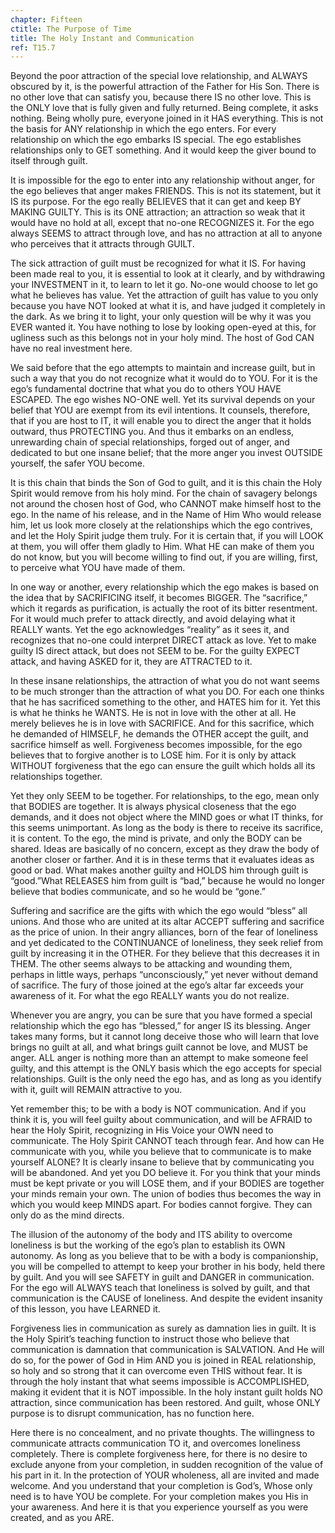 ```yaml
---
chapter: Fifteen
ctitle: The Purpose of Time
title: The Holy Instant and Communication
ref: T15.7
---
```


Beyond the poor attraction of the special love relationship, and ALWAYS
obscured by it, is the powerful attraction of the Father for His Son.
There is no other love that can satisfy you, because there IS no other
love. This is the ONLY love that is fully given and fully returned.
Being complete, it asks nothing. Being wholly pure, everyone joined in
it HAS everything. This is not the basis for ANY relationship in which
the ego enters. For every relationship on which the ego embarks IS
special. The ego establishes relationships only to GET something. And it
would keep the giver bound to itself through guilt.

It is impossible for the ego to enter into any relationship without
anger, for the ego believes that anger makes FRIENDS. This is not its
statement, but it IS its purpose. For the ego really BELIEVES that it
can get and keep BY MAKING GUILTY. This is its ONE attraction; an
attraction so weak that it would have no hold at all, except that no-one
RECOGNIZES it. For the ego always SEEMS to attract through love, and has
no attraction at all to anyone who perceives that it attracts through
GUILT.

The sick attraction of guilt must be recognized for what it IS. For
having been made real to you, it is essential to look at it clearly, and
by withdrawing your INVESTMENT in it, to learn to let it go. No-one
would choose to let go what he believes has value. Yet the attraction of
guilt has value to you only because you have NOT looked at what it is,
and have judged it completely in the dark. As we bring it to light, your
only question will be why it was you EVER wanted it. You have nothing to
lose by looking open-eyed at this, for ugliness such as this belongs not
in your holy mind. The host of God CAN have no real investment here.

We said before that the ego attempts to maintain and increase guilt, but
in such a way that you do not recognize what it would do to YOU. For it
is the ego’s fundamental doctrine that what you do to others YOU HAVE
ESCAPED. The ego wishes NO-ONE well. Yet its survival depends on your
belief that YOU are exempt from its evil intentions. It counsels,
therefore, that if you are host to IT, it will enable you to direct the
anger that it holds outward, thus PROTECTING you. And thus it embarks on
an endless, unrewarding chain of special relationships, forged out of
anger, and dedicated to but one insane belief; that the more anger you
invest OUTSIDE yourself, the safer YOU become.

It is this chain that binds the Son of God to guilt, and it is this
chain the Holy Spirit would remove from his holy mind. For the chain of
savagery belongs not around the chosen host of God, who
CANNOT make himself host to the ego. In the name of his release, and in
the Name of Him Who would release him, let us look more closely at the
relationships which the ego contrives, and let the Holy Spirit judge
them truly. For it is certain that, if you will LOOK at them, you will
offer them gladly to Him. What HE can make of them you do not know, but
you will become willing to find out, if you are willing, first, to
perceive what YOU have made of them.

In one way or another, every relationship which the ego makes is based
on the idea that by SACRIFICING itself, it becomes BIGGER. The
“sacrifice,” which it regards as purification, is actually the root of
its bitter resentment. For it would much prefer to attack directly, and
avoid delaying what it REALLY wants. Yet the ego acknowledges “reality”
as it sees it, and recognizes that no-one could interpret DIRECT attack
as love. Yet to make guilty IS direct attack, but does not SEEM to be.
For the guilty EXPECT attack, and having ASKED for it, they are
ATTRACTED to it.

In these insane relationships, the attraction of what you do not want
seems to be much stronger than the attraction of what you DO. For each
one thinks that he has sacrificed something to the other, and HATES him
for it. Yet this is what he thinks he WANTS. He is not in love with the
other at all. He merely believes he is in love with SACRIFICE. And for
this sacrifice, which he demanded of HIMSELF, he demands the OTHER
accept the guilt, and sacrifice himself as well. Forgiveness becomes
impossible, for the ego believes that to forgive another is to LOSE him.
For it is only by attack WITHOUT forgiveness that the ego can ensure the
guilt which holds all its relationships together.

Yet they only SEEM to be together. For relationships, to the ego, mean
only that BODIES are together. It is always physical closeness that the
ego demands, and it does not object where the MIND goes or what IT
thinks, for this seems unimportant. As long as the body is there to
receive its sacrifice, it is content. To the ego, the mind is private,
and only the BODY can be shared. Ideas are basically of no concern,
except as they draw the body of another closer or farther. And it is in
these terms that it evaluates ideas as good or bad. What makes another
guilty and HOLDS him through guilt is “good.”What RELEASES him from
guilt is “bad,” because he would no longer
believe that bodies communicate, and so he would be “gone.”

Suffering and sacrifice are the gifts with which the ego would “bless”
all unions. And those who are united at its altar ACCEPT suffering and
sacrifice as the price of union. In their angry alliances, born of the
fear of loneliness and yet dedicated to the CONTINUANCE of loneliness,
they seek relief from guilt by increasing it in the OTHER.  For they
believe that this decreases it in THEM. The other seems always to be
attacking and wounding them, perhaps in little ways, perhaps
“unconsciously,” yet never without demand of sacrifice. The fury of
those joined at the ego’s altar far exceeds your awareness of it. For
what the ego REALLY wants you do not realize.

Whenever you are angry, you can be sure that you have formed a special
relationship which the ego has “blessed,” for anger IS its blessing.
Anger takes many forms, but it cannot long deceive those who will learn
that love brings no guilt at all, and what brings guilt cannot be love,
and MUST be anger. ALL anger is nothing more than an attempt to make
someone feel guilty, and this attempt is the ONLY basis which the ego
accepts for special relationships. Guilt is the only need the ego has,
and as long as you identify with it, guilt will REMAIN attractive to
you.

Yet remember this; to be with a body is NOT communication. And if you
think it is, you will feel guilty about communication, and will be
AFRAID to hear the Holy Spirit, recognizing in His Voice your OWN need
to communicate. The Holy Spirit CANNOT teach through fear. And how can
He communicate with you, while you believe that to communicate is to
make yourself ALONE? It is clearly insane to believe that by
communicating you will be abandoned. And yet you DO believe it. For you
think that your minds must be kept private or you will LOSE them, and if
your BODIES are together your minds remain your own. The union of bodies
thus becomes the way in which you would keep MINDS apart. For bodies
cannot forgive. They can only do as the mind directs.

The illusion of the autonomy of the body and ITS ability to overcome
loneliness is but the working of the ego’s plan to establish its OWN
autonomy. As long as you believe that to be with a body is
companionship, you will be compelled to attempt to keep your
brother in his body, held there by guilt. And you will see SAFETY in
guilt and DANGER in communication. For the ego will ALWAYS teach that
loneliness is solved by guilt, and that communication is the CAUSE of
loneliness. And despite the evident insanity of this lesson, you have
LEARNED it.

Forgiveness lies in communication as surely as damnation lies in guilt.
It is the Holy Spirit’s teaching function to instruct those who believe
that communication is damnation that communication is SALVATION. And He
will do so, for the power of God in Him AND you is joined in REAL
relationship, so holy and so strong that it can overcome even THIS
without fear. It is through the holy instant that what seems impossible
is ACCOMPLISHED, making it evident that it is NOT impossible. In the
holy instant guilt holds NO attraction, since communication has been
restored. And guilt, whose ONLY purpose is to disrupt communication, has
no function here.

Here there is no concealment, and no private thoughts. The willingness
to communicate attracts communication TO it, and overcomes loneliness
completely. There is complete forgiveness here, for there is no desire to
exclude anyone from your completion, in sudden recognition of the value
of his part in it. In the protection of YOUR wholeness, all are invited
and made welcome. And you understand that your completion is God’s,
Whose only need is to have YOU be complete. For your completion makes
you His in your awareness. And here it is that you experience yourself
as you were created, and as you ARE.

